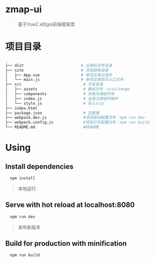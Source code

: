 # zmap-ui

> 基于Vue2.x的gis前端框架库

# 项目目录
``` bash
.
├── dist                         # 压缩后文件目录
├── site                         # 项目结构目录
│   ├── App.vue                  # 单页应用父组件          
│   └── main.js                  # 单页应用启动入口文件
├── src                           # 开发目录
│   ├── assets                    # 静态文件：scss/image
│   ├── components                # 存放共用组件库
│   ├── index.js                  # 全局注册组件插件
│   └── style.js                  # 导入scss
├── index.html
├── package.json                  # 包管理
├── webpack.dev.js                #项目启动配置文件：npm run dev
├── webpack.config.js             #项目打包配置文件：npm run build
└── README.md                     #README
```

# Using

## Install dependencies

```bash
  npm install
```


> 本地运行

## Serve with hot reload at localhost:8080

```bash
  npm run dev
```

> 发布新版本

## Build for production with minification

```bash
  npm run build
```


